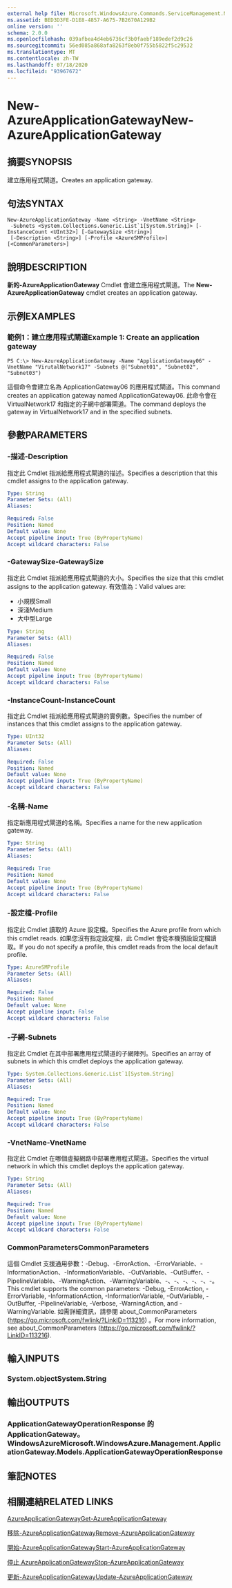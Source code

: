```yaml
---
external help file: Microsoft.WindowsAzure.Commands.ServiceManagement.Network.dll-Help.xml
ms.assetid: BED3D3FE-D1E8-4857-A675-7B2670A129B2
online version: ''
schema: 2.0.0
ms.openlocfilehash: 039afbea4d4eb6736cf3b0faebf189edef2d9c26
ms.sourcegitcommit: 56ed085a868afa8263f8eb0f755b5822f5c29532
ms.translationtype: MT
ms.contentlocale: zh-TW
ms.lasthandoff: 07/18/2020
ms.locfileid: "93967672"
---
```

# <span data-ttu-id="e3ebc-101">New-AzureApplicationGateway</span><span class="sxs-lookup"><span data-stu-id="e3ebc-101">New-AzureApplicationGateway</span></span>

## <span data-ttu-id="e3ebc-102">摘要</span><span class="sxs-lookup"><span data-stu-id="e3ebc-102">SYNOPSIS</span></span>
<span data-ttu-id="e3ebc-103">建立應用程式閘道。</span><span class="sxs-lookup"><span data-stu-id="e3ebc-103">Creates an application gateway.</span></span>

## <span data-ttu-id="e3ebc-104">句法</span><span class="sxs-lookup"><span data-stu-id="e3ebc-104">SYNTAX</span></span>

```
New-AzureApplicationGateway -Name <String> -VnetName <String>
 -Subnets <System.Collections.Generic.List`1[System.String]> [-InstanceCount <UInt32>] [-GatewaySize <String>]
 [-Description <String>] [-Profile <AzureSMProfile>] [<CommonParameters>]
```

## <span data-ttu-id="e3ebc-105">說明</span><span class="sxs-lookup"><span data-stu-id="e3ebc-105">DESCRIPTION</span></span>
<span data-ttu-id="e3ebc-106">**新的-AzureApplicationGateway** Cmdlet 會建立應用程式閘道。</span><span class="sxs-lookup"><span data-stu-id="e3ebc-106">The **New-AzureApplicationGateway** cmdlet creates an application gateway.</span></span>

## <span data-ttu-id="e3ebc-107">示例</span><span class="sxs-lookup"><span data-stu-id="e3ebc-107">EXAMPLES</span></span>

### <span data-ttu-id="e3ebc-108">範例1：建立應用程式閘道</span><span class="sxs-lookup"><span data-stu-id="e3ebc-108">Example 1: Create an application gateway</span></span>
```
PS C:\> New-AzureApplicationGateway -Name "ApplicationGateway06" -VnetName "VirutalNetwork17" -Subnets @("Subnet01", "Subnet02", "Subnet03")
```

<span data-ttu-id="e3ebc-109">這個命令會建立名為 ApplicationGateway06 的應用程式閘道。</span><span class="sxs-lookup"><span data-stu-id="e3ebc-109">This command creates an application gateway named ApplicationGateway06.</span></span>
<span data-ttu-id="e3ebc-110">此命令會在 VirtualNetwork17 和指定的子網中部署閘道。</span><span class="sxs-lookup"><span data-stu-id="e3ebc-110">The command deploys the gateway in VirtualNetwork17 and in the specified subnets.</span></span>

## <span data-ttu-id="e3ebc-111">參數</span><span class="sxs-lookup"><span data-stu-id="e3ebc-111">PARAMETERS</span></span>

### <span data-ttu-id="e3ebc-112">-描述</span><span class="sxs-lookup"><span data-stu-id="e3ebc-112">-Description</span></span>
<span data-ttu-id="e3ebc-113">指定此 Cmdlet 指派給應用程式閘道的描述。</span><span class="sxs-lookup"><span data-stu-id="e3ebc-113">Specifies a description that this cmdlet assigns to the application gateway.</span></span>

```yaml
Type: String
Parameter Sets: (All)
Aliases: 

Required: False
Position: Named
Default value: None
Accept pipeline input: True (ByPropertyName)
Accept wildcard characters: False
```

### <span data-ttu-id="e3ebc-114">-GatewaySize</span><span class="sxs-lookup"><span data-stu-id="e3ebc-114">-GatewaySize</span></span>
<span data-ttu-id="e3ebc-115">指定此 Cmdlet 指派給應用程式閘道的大小。</span><span class="sxs-lookup"><span data-stu-id="e3ebc-115">Specifies the size that this cmdlet assigns to the application gateway.</span></span>
<span data-ttu-id="e3ebc-116">有效值為：</span><span class="sxs-lookup"><span data-stu-id="e3ebc-116">Valid values are:</span></span>

- <span data-ttu-id="e3ebc-117">小規模</span><span class="sxs-lookup"><span data-stu-id="e3ebc-117">Small</span></span>
- <span data-ttu-id="e3ebc-118">深淺</span><span class="sxs-lookup"><span data-stu-id="e3ebc-118">Medium</span></span>
- <span data-ttu-id="e3ebc-119">大中型</span><span class="sxs-lookup"><span data-stu-id="e3ebc-119">Large</span></span>

```yaml
Type: String
Parameter Sets: (All)
Aliases: 

Required: False
Position: Named
Default value: None
Accept pipeline input: True (ByPropertyName)
Accept wildcard characters: False
```

### <span data-ttu-id="e3ebc-120">-InstanceCount</span><span class="sxs-lookup"><span data-stu-id="e3ebc-120">-InstanceCount</span></span>
<span data-ttu-id="e3ebc-121">指定此 Cmdlet 指派給應用程式閘道的實例數。</span><span class="sxs-lookup"><span data-stu-id="e3ebc-121">Specifies the number of instances that this cmdlet assigns to the application gateway.</span></span>

```yaml
Type: UInt32
Parameter Sets: (All)
Aliases: 

Required: False
Position: Named
Default value: None
Accept pipeline input: True (ByPropertyName)
Accept wildcard characters: False
```

### <span data-ttu-id="e3ebc-122">-名稱</span><span class="sxs-lookup"><span data-stu-id="e3ebc-122">-Name</span></span>
<span data-ttu-id="e3ebc-123">指定新應用程式閘道的名稱。</span><span class="sxs-lookup"><span data-stu-id="e3ebc-123">Specifies a name for the new application gateway.</span></span>

```yaml
Type: String
Parameter Sets: (All)
Aliases: 

Required: True
Position: Named
Default value: None
Accept pipeline input: True (ByPropertyName)
Accept wildcard characters: False
```

### <span data-ttu-id="e3ebc-124">-設定檔</span><span class="sxs-lookup"><span data-stu-id="e3ebc-124">-Profile</span></span>
<span data-ttu-id="e3ebc-125">指定此 Cmdlet 讀取的 Azure 設定檔。</span><span class="sxs-lookup"><span data-stu-id="e3ebc-125">Specifies the Azure profile from which this cmdlet reads.</span></span>
<span data-ttu-id="e3ebc-126">如果您沒有指定設定檔，此 Cmdlet 會從本機預設設定檔讀取。</span><span class="sxs-lookup"><span data-stu-id="e3ebc-126">If you do not specify a profile, this cmdlet reads from the local default profile.</span></span>

```yaml
Type: AzureSMProfile
Parameter Sets: (All)
Aliases: 

Required: False
Position: Named
Default value: None
Accept pipeline input: False
Accept wildcard characters: False
```

### <span data-ttu-id="e3ebc-127">-子網</span><span class="sxs-lookup"><span data-stu-id="e3ebc-127">-Subnets</span></span>
<span data-ttu-id="e3ebc-128">指定此 Cmdlet 在其中部署應用程式閘道的子網陣列。</span><span class="sxs-lookup"><span data-stu-id="e3ebc-128">Specifies an array of subnets in which this cmdlet deploys the application gateway.</span></span>

```yaml
Type: System.Collections.Generic.List`1[System.String]
Parameter Sets: (All)
Aliases: 

Required: True
Position: Named
Default value: None
Accept pipeline input: True (ByPropertyName)
Accept wildcard characters: False
```

### <span data-ttu-id="e3ebc-129">-VnetName</span><span class="sxs-lookup"><span data-stu-id="e3ebc-129">-VnetName</span></span>
<span data-ttu-id="e3ebc-130">指定此 Cmdlet 在哪個虛擬網路中部署應用程式閘道。</span><span class="sxs-lookup"><span data-stu-id="e3ebc-130">Specifies the virtual network in which this cmdlet deploys the application gateway.</span></span>

```yaml
Type: String
Parameter Sets: (All)
Aliases: 

Required: True
Position: Named
Default value: None
Accept pipeline input: True (ByPropertyName)
Accept wildcard characters: False
```

### <span data-ttu-id="e3ebc-131">CommonParameters</span><span class="sxs-lookup"><span data-stu-id="e3ebc-131">CommonParameters</span></span>
<span data-ttu-id="e3ebc-132">這個 Cmdlet 支援通用參數：-Debug、-ErrorAction、-ErrorVariable、-InformationAction、-InformationVariable、-OutVariable、-OutBuffer、-PipelineVariable、-WarningAction、-WarningVariable、-、-、-、-、-、-。</span><span class="sxs-lookup"><span data-stu-id="e3ebc-132">This cmdlet supports the common parameters: -Debug, -ErrorAction, -ErrorVariable, -InformationAction, -InformationVariable, -OutVariable, -OutBuffer, -PipelineVariable, -Verbose, -WarningAction, and -WarningVariable.</span></span> <span data-ttu-id="e3ebc-133">如需詳細資訊，請參閱 about_CommonParameters (https://go.microsoft.com/fwlink/?LinkID=113216) 。</span><span class="sxs-lookup"><span data-stu-id="e3ebc-133">For more information, see about_CommonParameters (https://go.microsoft.com/fwlink/?LinkID=113216).</span></span>

## <span data-ttu-id="e3ebc-134">輸入</span><span class="sxs-lookup"><span data-stu-id="e3ebc-134">INPUTS</span></span>

### <span data-ttu-id="e3ebc-135">System.object</span><span class="sxs-lookup"><span data-stu-id="e3ebc-135">System.String</span></span>

## <span data-ttu-id="e3ebc-136">輸出</span><span class="sxs-lookup"><span data-stu-id="e3ebc-136">OUTPUTS</span></span>

### <span data-ttu-id="e3ebc-137">ApplicationGatewayOperationResponse 的 ApplicationGateway。 WindowsAzure</span><span class="sxs-lookup"><span data-stu-id="e3ebc-137">Microsoft.WindowsAzure.Management.ApplicationGateway.Models.ApplicationGatewayOperationResponse</span></span>

## <span data-ttu-id="e3ebc-138">筆記</span><span class="sxs-lookup"><span data-stu-id="e3ebc-138">NOTES</span></span>

## <span data-ttu-id="e3ebc-139">相關連結</span><span class="sxs-lookup"><span data-stu-id="e3ebc-139">RELATED LINKS</span></span>

[<span data-ttu-id="e3ebc-140">AzureApplicationGateway</span><span class="sxs-lookup"><span data-stu-id="e3ebc-140">Get-AzureApplicationGateway</span></span>](./Get-AzureApplicationGateway.md)

[<span data-ttu-id="e3ebc-141">移除-AzureApplicationGateway</span><span class="sxs-lookup"><span data-stu-id="e3ebc-141">Remove-AzureApplicationGateway</span></span>](./Remove-AzureApplicationGateway.md)

[<span data-ttu-id="e3ebc-142">開始-AzureApplicationGateway</span><span class="sxs-lookup"><span data-stu-id="e3ebc-142">Start-AzureApplicationGateway</span></span>](./Start-AzureApplicationGateway.md)

[<span data-ttu-id="e3ebc-143">停止 AzureApplicationGateway</span><span class="sxs-lookup"><span data-stu-id="e3ebc-143">Stop-AzureApplicationGateway</span></span>](./Stop-AzureApplicationGateway.md)

[<span data-ttu-id="e3ebc-144">更新-AzureApplicationGateway</span><span class="sxs-lookup"><span data-stu-id="e3ebc-144">Update-AzureApplicationGateway</span></span>](./Update-AzureApplicationGateway.md)
